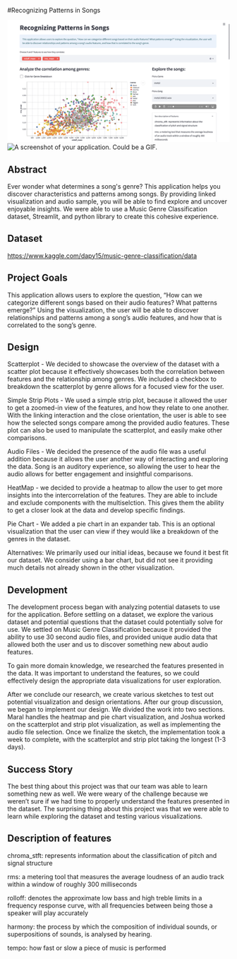 #Recognizing Patterns in Songs 

![A screenshot of your application. Could be a GIF.](screenshot.png)
![A screenshot of your application. Could be a GIF.](assign_2_viz.gif)

## Abstract 
Ever wonder what determines a song's genre? This application helps you discover characteristics and patterns among songs. By providing linked visualization and audio sample, you will be able to find explore and uncover enjoyable insights. We were able to use a Music Genre Classification dataset, Streamlit, and python library to create this cohesive experience. 

## Dataset
https://www.kaggle.com/dapy15/music-genre-classification/data

## Project Goals

This application allows users to explore the question, “How can we categorize different songs based on their audio features? What patterns emerge?” Using the visualization, the user will be able to discover relationships and patterns among a song’s audio features, and how that is correlated to the song’s genre. 

## Design

Scatterplot - We decided to showcase the overview of the dataset with a scatter plot because it effectively showcases both the correlation between features and the relationship among genres. We included a checkbox to breakdown the scatterplot by genre allows for a focused view for the user. 

Simple Strip Plots - We used a simple strip plot, because it allowed the user to get a zoomed-in view of the features, and how they relate to one another. With the linking interaction and the close orientation, the user is able to see how the selected songs compare among the provided audio features. These plot can also be used to manipulate the scatterplot, and easily make other comparisons. 

Audio Files - We decided the presence of the audio file was a useful addition because it allows the user another way of interacting and exploring the data. Song is an auditory experience, so allowing the user to hear the audio allows for better engagement and insightful comparisons. 

HeatMap - we decided to provide a heatmap to allow the user to get more insights into the intercorrelation of the features. They are able to include and exclude components with the multiselction. This gives them the ability to get a closer look at the data and develop specific findings. 

Pie Chart - We added a pie chart in an expander tab. This is an optional visualization that the user can view if they would like a breakdown of the genres in the dataset. 

Alternatives: We primarily used our initial ideas, because we found it best fit our dataset. We consider using a bar chart, but did not see it providing much details not already shown in the other visualization. 

## Development

The development process began with analyzing potential datasets to use for the application. Before settling on a dataset, we explore the various dataset and potential questions that the dataset could potentially solve for use. We settled on Music Genre Classification because it provided the ability to use 30 second audio files, and provided unique audio data that allowed both the user and us to discover something new about audio features. 

To gain more domain knowledge, we researched the features presented in the data. It was important to understand the features, so we could effectively design the appropriate data visualizations for user exploration. 

After we conclude our research, we create various sketches to test out potential visualization and design orientations. After our group discussion, we began to implement our design. We divided the work into two sections. Maral handles the heatmap and pie chart visualization, and Joshua worked on the scatterplot and strip plot visualization, as well as implementing the audio file selection. Once we finalize the sketch, the implementation took a week to complete, with the scatterplot and strip plot taking the longest (1-3 days). 

## Success Story

The best thing about this project was that our team was able to learn something new as well. We were weary of the challenge because we weren’t sure if we had time to properly understand the features presented in the dataset. The surprising thing about this project was that we were able to learn while exploring the dataset and testing various visualizations. 


## Description of features

chroma_stft: represents information about the classification of pitch and signal structure

rms: a metering tool that measures the average loudness of an audio track within a window of roughly 300 milliseconds

rolloff: denotes the approximate low bass and high treble limits in a frequency response curve, with all frequencies between being those a speaker will play accurately

harmony: the process by which the composition of individual sounds, or superpositions of sounds, is analysed by hearing.

tempo: how fast or slow a piece of music is performed
